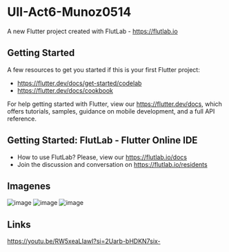# UII-Act6-Munoz0514

A new Flutter project created with FlutLab - https://flutlab.io

## Getting Started

A few resources to get you started if this is your first Flutter project:

- https://flutter.dev/docs/get-started/codelab
- https://flutter.dev/docs/cookbook

For help getting started with Flutter, view our
https://flutter.dev/docs, which offers tutorials,
samples, guidance on mobile development, and a full API reference.

## Getting Started: FlutLab - Flutter Online IDE

- How to use FlutLab? Please, view our https://flutlab.io/docs
- Join the discussion and conversation on https://flutlab.io/residents

## Imagenes
![image](https://github.com/jimebau/Act6-Bautista0514/assets/143548070/630c201a-89c4-4a47-a791-0f47e625f014)
![image](https://github.com/jimebau/Act6-Bautista0514/assets/143548070/501c9728-17af-47c8-85a5-d0a34cbf42aa)
![image](https://github.com/jimebau/Act6-Bautista0514/assets/143548070/0c2ef96a-2d22-4b2f-8c3d-f86c2e79b2a0)

## Links
https://youtu.be/RW5xeaLIawI?si=2Uarb-bHDKN7six-
